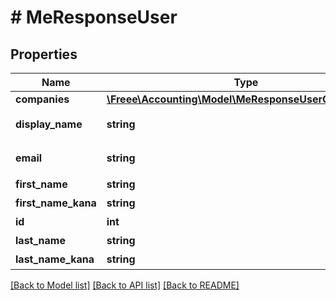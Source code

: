 # # MeResponseUser

## Properties

Name | Type | Description | Notes
------------ | ------------- | ------------- | -------------
**companies** | [**\Freee\Accounting\Model\MeResponseUserCompanies[]**](MeResponseUserCompanies.md) |  | [optional] 
**display_name** | **string** | 表示ユーザー名 | [optional] 
**email** | **string** | メールアドレス | 
**first_name** | **string** | 名 | [optional] 
**first_name_kana** | **string** | 名（カナ） | [optional] 
**id** | **int** | ユーザーID | 
**last_name** | **string** | 姓 | [optional] 
**last_name_kana** | **string** | 姓（カナ） | [optional] 

[[Back to Model list]](../../README.md#documentation-for-models) [[Back to API list]](../../README.md#documentation-for-api-endpoints) [[Back to README]](../../README.md)


